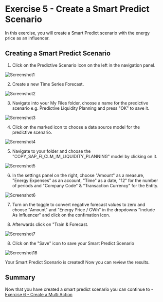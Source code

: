 # Exercise 5 - Create a Smart Predict Scenario 

In this exercise, you will create a Smart Predict scenario with the energy price as an influencer.

## Creating a Smart Predict Scenario

1. Click on the Predictive Scenario Icon on the left in the navigation panel.

![Screenshot1](https://github.com/SAP-samples/teched2022-DA280/blob/main/exercises/5_Create_A_Smart_Predict_Scenario/images/Screenshot1.PNG)

2. Create a new Time Series Forecast.

![Screenshot2](https://github.com/SAP-samples/teched2022-DA280/blob/main/exercises/5_Create_A_Smart_Predict_Scenario/images/Screenshot2.PNG)

3. Navigate into your My Files folder, choose a name for the predictive scenario e.g. Predictive Liquidity Planning and press "OK" to save it.

![Screenshot3](https://github.com/SAP-samples/teched2022-DA280/blob/main/exercises/5_Create_A_Smart_Predict_Scenario/images/Screenshot3.PNG)

4. Click on the marked icon to choose a data source model for the predictive scenario.

![Screenshot4](https://github.com/SAP-samples/teched2022-DA280/blob/main/exercises/5_Create_A_Smart_Predict_Scenario/images/Screenshot4.PNG)

5. Navigate to your folder and choose the "COPY_SAP_FI_CLM_IM_LIQUIDITY_PLANNING" model by clicking on it.

![Screenshot5](https://github.com/SAP-samples/teched2022-DA280/blob/main/exercises/5_Create_A_Smart_Predict_Scenario/images/Screenshot5.PNG)

6. In the settings panel on the right, choose "Amount" as a measure, "Energy Expenses" as an account, "Time" as a date, "12" for the number of periods and "Company Code" & "Transaction Currency" for the Entity.

![Screenshot6](https://github.com/SAP-samples/teched2022-DA280/blob/main/exercises/5_Create_A_Smart_Predict_Scenario/images/Screenshot6.PNG)

7. Turn on the toggle to convert negative forecast values to zero and choose "Amount" and "Energy Price / GWh" in the dropdowns "Include As Influencer" and click on the confimation Icon.

8. Afterwards click on "Train & Forecast.

![Screenshot7](https://github.com/SAP-samples/teched2022-DA280/blob/main/exercises/5_Create_A_Smart_Predict_Scenario/images/Screenshot7.PNG)

8. Click on the "Save" icon to save your Smart Predict Scenario

![Screenshot18](https://github.com/SAP-samples/teched2022-DA280/blob/main/exercises/5_Create_A_Smart_Predict_Scenario/images/Screenshot18.PNG)

Your Smart Predict Scenario is created! Now you can review the results.






## Summary

Now that you have created a smart predict scenario you can continue to - [Exercise 6 - Create a Multi Action](../6_Create_A_Multi_Action/README.md)
